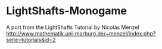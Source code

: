 # LightShafts-Monogame
A port from the LightShafts Tutorial by Nicolas Menzel
http://www.mathematik.uni-marburg.de/~menzel/index.php?seite=tutorials&id=2

